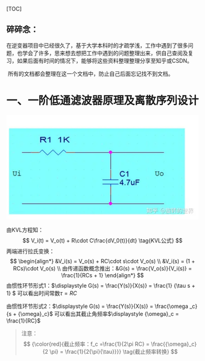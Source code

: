 [TOC]



## 碎碎念：

在逆变器项目中已经很久了，基于大学本科时的才疏学浅，工作中遇到了很多问题，也学会了许多，思来想去想把工作中遇到的问题整理出来，供自己查阅及复习，如果后面有时间的情况下，能够将这些资料整理整理分享至知乎或CSDN。

​	所有的文档都会整理在这一个文档中，防止自己后面忘记找不到文档。

# 一、一阶低通滤波器原理及离散序列设计

![img](Typora_Png/v2-2e214f126842f6976b0c63c118df58f4_720w.webp)

由KVL方程知：
$$
V_i(t) = V_o(t) + R\cdot C\frac{dV_0(t)}{dt}   \tag{KVL公式}
$$
两端进行拉氏变换：
$$
\begin{align*}
&V_i(s) = V_o(s) + RC\cdot s\cdot V_o(s)    \\
&V_i(s) = (1 + RCs)\cdot V_o(s)				\\
由传递函数概念推出：&G(s) = \frac{V_o(s)}{V_i(s)} = \frac{1}{RCs + 1}
\end{align*}
$$
由惯性环节形式1：$\displaystyle G(s) = \frac{Y(s)}{X(s)} = \frac{1} {\tau s + 1} $                      可以看出时间常数$\tau = RC$

由惯性环节形式2：$\displaystyle G(s) = \frac{Y(s)}{X(s)} = \frac{\omega _c}{s + {\omega}_c}$					可以看出其截止角频率$\displaystyle {\omega}_c = \frac{1}{RC}$  

>注意：
>$$
>{\color{red}{截止频率：f_c =\frac{1}{2\pi RC} = \frac{{\omega}_c}{2 \pi} = \frac{1}{2{\pi}{\tau}}}} \tag{截止频率转换}
>$$
>

